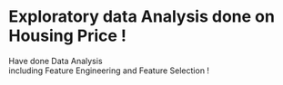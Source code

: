 # Exploratory data Analysis done on Housing Price !
Have done Data Analysis \
including Feature Engineering and Feature Selection !
